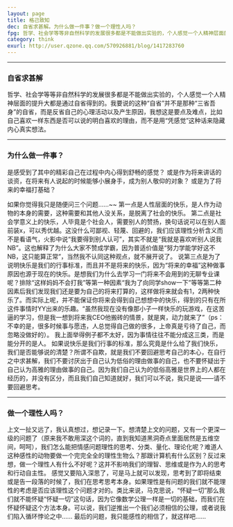 ```yaml
---
layout: page
title: 格己致知
dec: 自省求甚解。为什么做一件事？做一个理性人吗？
fpg: 哲学、社会学等等非自然科学的发展很多都是不能做出实验的，个人感觉一个人精神层面的提升大都是通过自省得到的。我要说的这种“自省”并不是那种“三省吾身”的自省，而是反省自己的心理活动以及产生原因，我想这是要点及难点，比如自己喜欢一样东西是否可以说的明白喜欢的理由，而不是用“凭感觉”这种话来隐藏内心真实想法。
category: think
exurl: http://user.qzone.qq.com/570926881/blog/1417283760
---
```



---

### 自省求甚解
哲学、社会学等等非自然科学的发展很多都是不能做出实验的，个人感觉一个人精神层面的提升大都是通过自省得到的。我要说的这种“自省”并不是那种“三省吾身”的自省，而是反省自己的心理活动以及产生原因，我想这是要点及难点，比如自己喜欢一样东西是否可以说的明白喜欢的理由，而不是用“凭感觉”这种话来隐藏内心真实想法。


---

### 为什么做一件事？

是感受到了其中的精彩自己在过程中内心得到舒畅的感觉？
或是作为将来讲话的谈资，在将来有人说起的时候能够小展身手，成为别人敬仰的对象？
或是为了将来的幸福打基础？

如果你觉得我只是随便问三个问题……~~
第一点是人性层面的快乐，是人作为动物的本身的需要，这种需要和其他人没关系，是脱离了社会的快乐。
第二点是社会学意义上的快乐，人毕竟是个社会人，需要别人的赞扬，换句话说可以在别人面前装x，可以秀优越。这没什么可鄙视、轻蔑、回避的，我们应该理性分析含义而不是看语气，火影中说“我要得到别人认可”，其实不就是“我就是喜欢听别人说我NB”。这也解释了为什么大家不赞成学霸，因为普适价值是“努力学能学好这不NB，这只能算正常”，当然我不认同这种观点，就不展开说了。
说第三点是为了说明快乐是我们的行事标准，而且并不是将来的快乐，因为“将来的幸福”这种做事原因也源于现在的快乐。是想我们为什么去学习一门将来不会用到的无聊专业课呢？排除“这样妈妈不会打我”等第一种因素“我为了向同学show一下”等等第二种因素后我们发现我们还是要为自己的将来打算的，这样做将来就会有1，2两种快乐了。而实际上呢，并不能保证你将来会得到自己想想中的快乐，得到的只有在所这件事情时YY出来的乐趣。“虽然我现在没有像那小子一样快乐的玩游戏，在这苦逼的学习，但是我一想到将来我CEO他搬砖的情景，就是爽，动力就来了”（ps：不幸的是，很多时候事与愿违，人总觉得自己做的很多，上帝真是亏待了自己，而忽略没做好的）。
我上面举得例子都不太好，因为事情往往不能分成这三类，而是能分开的是人。
如果说快乐是我们行事的标准，那么究竟是什么给了我们快乐，我们是否能够说的清楚？所谓不自欺，就是我们不要回避思考自己的本心，在自行之中求甚解，我们不要讨厌出于自己认为低俗的理由做事的自己，也不要怀疑出于自己认为高雅的理由做事的自己。因为我们自己认为的低俗高雅是世界上的人都在经历的，并没有区分，而且我们自己知道就好，我们可以不说，我只是说——请不要回避思考。

---

### 做一个理性人吗？
上文一扯又远了，我认真想过，想记录一下。想清楚上文的问题，又有一个更深一级的问题了（原来我不敢用深这个词的，直到我知道黑洞奇点里面居然是五维空间，呵呵），我们怎么能把情感问题理性的思考、分类、量化、理论化呢？难道人这种感性的动物要做一个完完全全的理性生物么？那跟计算机有什么区别？反过来想，做一个理性人有什么不好呢？这并不影响我们的理智、思维或是作为人的思考和行动自主性。
感觉又要陷入深思了，可是马上就可以发现，思考到了即将结束或是告一段落的时候了，我们在思考思考本身。如果理性是有问题的我们就不能理性的考虑是否应该理性这个问题才对的。类比来说，马克思说，“怀疑一切”那么我们就不能怀疑“怀疑一切”这句话，因为它像数学公理一样是一切的基础，而我们在怀疑怀疑这个方法本身。可以说，我们逆推出一个我们必须相信的公理，或者说我们陷入循环悖论之中……
最后的问题，我只能感性的相信了，就这样吧……